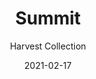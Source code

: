 ---
image_primary: "img/summit_collection_harvest_finium_2-410x410.jpg"
image_secondary: "img/summit_collection_harvest_finium-1000x400.jpg"
subtitle: "Harvest Collection"
description: "The%20Harvest%20decorative%20wall%20collection%20is%20inspired%20by%20the%20style%20of%20old%20barn%20wood.%20Its%20architectural%20aesthetic%20boasts%20a%20unique%20rustic%20texture%20with%20no%20repeat%20patterns%20due%20to%20a%20haphazard%20sanding%20process.%20Raw%20fibres%2C%20saw%20marks%2C%20and%20knots%20are%20visible.%0AOversized%20planks%20in%20consistent%20widths%20let%20all%20the%20details%20and%20colour%20nuances%20in%20the%20wood%20come%20through."
tags: 
  - "Finium"
  - "Decorative Walls"
title: "Summit"
designer: "Finium"
href: "https://finium.ca/en/decorative-walls/summit/"
category: "decorative-walls"
manufacturer: "Finium"
slug: "/manufacturers/finium/decorative-walls/finium-summit"
date: "2021-02-17"
---